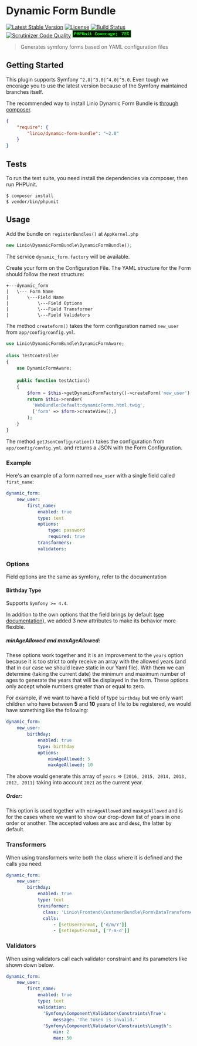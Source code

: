 Dynamic Form Bundle
============

[![Latest Stable Version](https://poser.pugx.org/linio/dynamic-form-bundle/v/stable.svg)](https://packagist.org/packages/linio/dynamic-form-bundle)
[![License](https://poser.pugx.org/linio/dynamic-form-bundle/license.svg)](https://packagist.org/packages/linio/dynamic-form-bundle)
[![Build Status](https://travis-ci.org/LinioIT/dynamic-form-bundle.svg?branch=master)](https://travis-ci.org/LinioIT/dynamic-form-bundle)
[![Scrutinizer Code Quality](https://scrutinizer-ci.com/g/LinioIT/dynamic-form-bundle/badges/quality-score.png?b=master)](https://scrutinizer-ci.com/g/LinioIT/dynamic-form-bundle/?branch=master)
![Backend Coverage](docs/code-coverage.png)

> Generates symfony forms based on YAML configuration files

Getting Started
-------
This plugin supports Symfony `^2.8|^3.0|^4.0|^5.0`. Even tough we encorage you to use the latest version because of the Symfony maintained branches itself.

The recommended way to install Linio Dynamic Form Bundle is [through composer](http://getcomposer.org).

```JSON
{
    "require": {
        "linio/dynamic-form-bundle": "~2.0"
    }
}
```

Tests
-----


To run the test suite, you need install the dependencies via composer, then
run PHPUnit.

    $ composer install
    $ vendor/bin/phpunit

Usage
-----
Add the bundle on `registerBundles()` at `AppKernel.php`

```php
new Linio\DynamicFormBundle\DynamicFormBundle();
```
The service `dynamic_form.factory` will be available.

Create your form on the Configuration File. The YAML structure for the Form should follow the next structure:

```
+---dynamic_form
|   \--- Form Name
|       \---Field Name
|           \---Field Options
|           \---Field Transformer
|           \---Field Validators
```
The method `createform()` takes the form configuration named `new_user` from `app/config/config.yml`.

```php
use Linio\DynamicFormBundle\DynamicFormAware;

class TestController
{
	use DynamicFormAware;

	public function testAction()
	{
		$form = $this->getDynamicFormFactory()->createForm('new_user');
		return $this->render(
		  'WebBundle:Default:dynamicForms.html.twig',
		  ['form' => $form->createView(),]
		);
	}
}
```
The method `getJsonConfiguration()` takes the configuration from `app/config/config.yml`. and returns a JSON with the Form Configuration.


### Example
Here's an example of a form named `new_user` with a single field called `first_name`:

```yaml
dynamic_form:
    new_user:
        first_name:
            enabled: true
            type: text
            options:
                type: password
                required: true
            transformers:
            validators:
```
### Options
Field options are the same as symfony, refer to the documentation

#### Birthday Type

Supports `Symfony >= 4.4`.

In addition to the own options that the field brings by default ([see documentation](https://symfony.com/doc/current/reference/forms/types/birthday.html)), we added 3 new attributes to make its behavior more flexible.

##### minAgeAllowed and maxAgeAllowed:

These options work together and it is an improvement to the `years` option because it is too strict to only receive an array with the allowed years (and that in our case we should leave static in our Yaml file). With them we can determine (taking the current date) the minimum and maximum number of ages to generate the years that will be displayed in the form. These options only accept whole numbers greater than or equal to zero.

For example, if we want to have a field of type `birthday` but we only want children who have between **5** and **10** years of life to be registered, we would have something like the following:

```yaml
dynamic_form:
    new_user:
        birthday:
            enabled: true
            type: birthday
            options:
                minAgeAllowed: 5
                maxAgeAllowed: 10
```

The above would generate this array of `years` => `[2016, 2015, 2014, 2013, 2012, 2011]` taking into account `2021` as the current year.

##### Order:

This option is used together with `minAgeAllowed` and `maxAgeAllowed` and is for the cases where we want to show our drop-down list of years in one order or another. The accepted values are **`asc`** and **`desc`**, the latter by default.

### Transformers

When using transformers write both the class where it is defined and the calls you need.

```yaml
dynamic_form:
    new_user:
        birthday:
            enabled: true
            type: text
            transformer:
              class: 'Linio\Frontend\CustomerBundle\Form\DataTransformer\BirthdayTransformer'
              calls:
                  - [setUserFormat, ['d/m/Y']]
                  - [setInputFormat, ['Y-m-d']]
```

### Validators

When using validators call each validator constraint and its parameters like shown down below.

```yaml
dynamic_form:
    new_user:
        first_name:
            enabled: true
            type: text
            validation:
              'Symfony\Component\Validator\Constraints\True':
                  message: 'The token is invalid.'
              'Symfony\Component\Validator\Constraints\Length':
                  min: 2
                  max: 50
```


